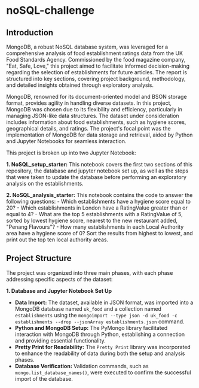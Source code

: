 # noSQL-challenge

## Introduction

MongoDB, a robust NoSQL database system, was leveraged for a comprehensive analysis of food establishment ratings data from the UK Food Standards Agency. Commissioned by the food magazine company, "Eat, Safe, Love," this project aimed to facilitate informed decision-making regarding the selection of establishments for future articles. The report is structured into key sections, covering project background, methodology, and detailed insights obtained through exploratory analysis.

MongoDB, renowned for its document-oriented model and BSON storage format, provides agility in handling diverse datasets. In this project, MongoDB was chosen due to its flexibility and efficiency, particularly in managing JSON-like data structures. The dataset under consideration includes information about food establishments, such as hygiene scores, geographical details, and ratings. The project's focal point was the implementation of MongoDB for data storage and retrieval, aided by Python and Jupyter Notebooks for seamless interaction.

This project is broken up into two Jupyter Notebook:

 **1. NoSQL_setup_starter:** This notebook covers the first two sections of this repository, the database and jupyter notebook set up, as well as the steps that were taken to update the database before performing an exploratory analysis on the establishments.
 
 **2. NoSQL_analysis_starter:** This notebook contains the code to answer the following questions:
        -        Which establishments have a hygiene score equal to 20?
        -         Which establishments in London have a RatingValue greater than or equal to 4?
        -         What are the top 5 establishments with a RatingValue of 5, sorted by lowest hygiene score, nearest to the new restaurant added, "Penang Flavours"?
        -         How many establishments in each Local Authority area have a hygiene score of 0? Sort the results from highest to lowest, and print out the top ten local authority areas.

## Project Structure

The project was organized into three main phases, with each phase addressing specific aspects of the dataset:

**1. Database and Jupyter Notebook Set Up**

-  **Data Import:** The dataset, available in JSON format, was imported into a MongoDB database named `uk_food` and a collection named `establishments` using the `mongoimport --type json -d uk_food -c establishments --drop --jsonArray establishments.json` command.
-  **Python and MongoDB Setup:** The PyMongo library facilitated interaction with MongoDB through Python, establishing a connection and providing essential functionality.
-  **Pretty Print for Readability:** The `Pretty Print` library was incorporated to enhance the readability of data during both the setup and analysis phases.
-  **Database Verification:** Validation commands, such as `mongo.list_database_names()`, were executed to confirm the successful import of the database.



